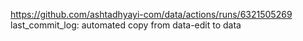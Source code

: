 https://github.com/ashtadhyayi-com/data/actions/runs/6321505269
last_commit_log: automated copy from data-edit to data